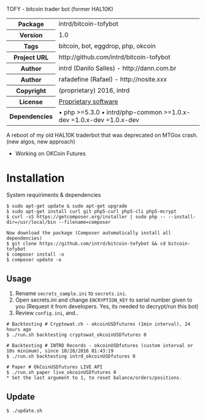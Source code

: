 <!-- docbloc -->
<span id='docbloc'>
TOFY - bitcoin trader bot (former HAL10K)
<table>
<tr>
<th>Package</th>
<td>intrd/bitcoin-tofybot</td>
</tr>
<tr>
<th>Version</th>
<td>1.0</td>
</tr>
<tr>
<th>Tags</th>
<td>bitcoin, bot, eggdrop, php, okcoin</td>
</tr>
<tr>
<th>Project URL</th>
<td>http://github.com/intrd/bitcoin-tofybot</td>
</tr>
<tr>
<th>Author</th>
<td>intrd (Danilo Salles) - http://dann.com.br
<tr>
<th>Author</th>
<td>rafadefine (Rafael) - http://nosite.xxx</td>
<tr>
<th>Copyright</th>
<td>(proprietary) 2016, intrd</td>
</tr>
<tr>
<th>License</th>
<td><a href='https://en.wikipedia.org/wiki/Proprietary_software'>Proprietary software</a></td>
</tr>
<tr>
<th>Dependencies</th>
<td> &#8226; php >=5.3.0 &#8226; intrd/php-common >=1.0.x-dev <dev-master &#8226; intrd/sqlite-dbintrd >=1.0.x-dev <dev-master &#8226; intrd/php-mcrypt256CBC >=1.0.x-dev <dev-master &#8226; j7mbo/twitter-api-php dev-master</td>
</tr>
</table>
</span>
<!-- @docbloc 1.1 -->

A reboot of my old HAL10K traderbot that was deprecated on MTGox crash. (new algos, new approach)

* Working on OKCoin Futures

Installation
============

System requiriments & dependencies

```
$ sudo apt-get update & sudo apt-get upgrade
$ sudo apt-get install curl git php5-curl php5-cli php5-mcrypt 
$ curl -sS https://getcomposer.org/installer | sudo php -- --install-dir=/usr/local/bin --filename=composer

Now download the package (Composer automatically install all dependencies)
$ git clone https://github.com/intrd/bitcoin-tofybot && cd bitcoin-tofybot
$ composer install -o
$ composer update -o

```
## Usage

1. Rename `secrets_sample.ini` to `secrets.ini`.  
2. Open secrets.ini and change `ENCRYPTION_KEY` to serial number given to you (Request it from developers. Yes, its needed to decrypt/run this bot) 
3. Review `config.ini`, and..

```
# Backtesting # Cryptowat.ch - okcoinUSDfutures (1min interval), 24 hours ago
$ ./run.sh backtesting cryptowat_okcoinUSDfutures 0

# Backtesting # INTRD Records - okcoinUSDfutures (custom interval or 10s minimum), since 10/28/2016 01:43:19
$ ./run.sh backtesting intrd_okcoinUSDfutures 0

# Paper # OkCoinUSDfutures LIVE API
$ ./run.sh paper live_okcoinUSDfutures 0
* Set the last argument to 1, to reset balance/orders/positions. 
```

## Update

```
$ ./update.sh

```
